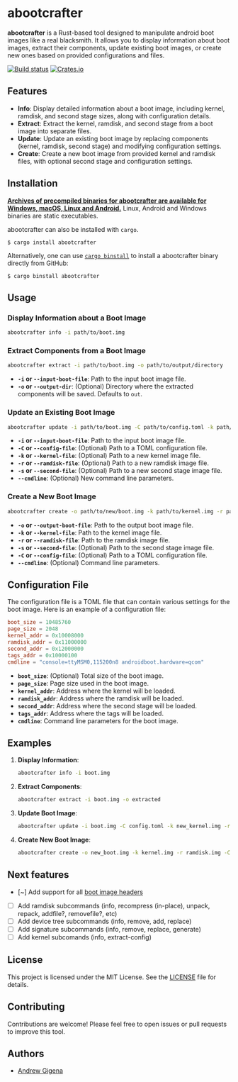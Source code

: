 # abootcrafter

**abootcrafter** is a Rust-based tool designed to manipulate android boot images like a real blacksmith. It allows you to display information about boot images, extract their components, update existing boot images, or create new ones based on provided configurations and files.

[![Build status](https://github.com/andrewgigena/abootcrafter/workflows/ci/badge.svg)](https://github.com/andrewgigena/abootcrafter/actions)
[![Crates.io](https://img.shields.io/crates/v/abootcrafter)](https://lib.rs/crates/abootcrafter)

## Features

- **Info**: Display detailed information about a boot image, including kernel, ramdisk, and second stage sizes, along with configuration details.
- **Extract**: Extract the kernel, ramdisk, and second stage from a boot image into separate files.
- **Update**: Update an existing boot image by replacing components (kernel, ramdisk, second stage) and modifying configuration settings.
- **Create**: Create a new boot image from provided kernel and ramdisk files, with optional second stage and configuration settings.

## Installation

**[Archives of precompiled binaries for abootcrafter are available for Windows,
macOS, Linux and Android.](https://github.com/andrewgigena/abootcrafter/releases)** Linux, Android and
Windows binaries are static executables.

abootcrafter can also be installed with `cargo`.

```
$ cargo install abootcrafter
```

Alternatively, one can use [`cargo
binstall`](https://github.com/cargo-bins/cargo-binstall) to install a abootcrafter
binary directly from GitHub:

```
$ cargo binstall abootcrafter
```


## Usage

### Display Information about a Boot Image

```bash
abootcrafter info -i path/to/boot.img
```

### Extract Components from a Boot Image

```bash
abootcrafter extract -i path/to/boot.img -o path/to/output/directory
```

- **`-i` or `--input-boot-file`**: Path to the input boot image file.
- **`-o` or `--output-dir`**: (Optional) Directory where the extracted components will be saved. Defaults to `out`.

### Update an Existing Boot Image

```bash
abootcrafter update -i path/to/boot.img -C path/to/config.toml -k path/to/new/kernel.img -r path/to/new/ramdisk.img -s path/to/new/second.img --cmdline "new cmdline"
```

- **`-i` or `--input-boot-file`**: Path to the input boot image file.
- **`-C` or `--config-file`**: (Optional) Path to a TOML configuration file.
- **`-k` or `--kernel-file`**: (Optional) Path to a new kernel image file.
- **`-r` or `--ramdisk-file`**: (Optional) Path to a new ramdisk image file.
- **`-s` or `--second-file`**: (Optional) Path to a new second stage image file.
- **`--cmdline`**: (Optional) New command line parameters.

### Create a New Boot Image

```bash
abootcrafter create -o path/to/new/boot.img -k path/to/kernel.img -r path/to/ramdisk.img -C path/to/config.toml --cmdline "new cmdline"
```

- **`-o` or `--output-boot-file`**: Path to the output boot image file.
- **`-k` or `--kernel-file`**: Path to the kernel image file.
- **`-r` or `--ramdisk-file`**: Path to the ramdisk image file.
- **`-s` or `--second-file`**: (Optional) Path to the second stage image file.
- **`-C` or `--config-file`**: (Optional) Path to a TOML configuration file.
- **`--cmdline`**: (Optional) Command line parameters.

## Configuration File

The configuration file is a TOML file that can contain various settings for the boot image. Here is an example of a configuration file:

```toml
boot_size = 10485760
page_size = 2048
kernel_addr = 0x10008000
ramdisk_addr = 0x11000000
second_addr = 0x12000000
tags_addr = 0x10000100
cmdline = "console=ttyMSM0,115200n8 androidboot.hardware=qcom"
```

- **`boot_size`**: (Optional) Total size of the boot image.
- **`page_size`**: Page size used in the boot image.
- **`kernel_addr`**: Address where the kernel will be loaded.
- **`ramdisk_addr`**: Address where the ramdisk will be loaded.
- **`second_addr`**: Address where the second stage will be loaded.
- **`tags_addr`**: Address where the tags will be loaded.
- **`cmdline`**: Command line parameters for the boot image.

## Examples

1. **Display Information**:
    ```bash
    abootcrafter info -i boot.img
    ```

2. **Extract Components**:
    ```bash
    abootcrafter extract -i boot.img -o extracted
    ```

3. **Update Boot Image**:
    ```bash
    abootcrafter update -i boot.img -C config.toml -k new_kernel.img -r new_ramdisk.img --cmdline "console=ttyMSM0,115200n8"
    ```

4. **Create New Boot Image**:
    ```bash
    abootcrafter create -o new_boot.img -k kernel.img -r ramdisk.img -C config.toml --cmdline "console=ttyMSM0,115200n8"
    ```

## Next features
- [~] Add support for all [boot image headers](https://source.android.com/docs/core/architecture/bootloader/boot-image-header#implementing-versioning)
- [ ] Add ramdisk subcommands (info, recompress (in-place), unpack, repack, addfile?, removefile?, etc)
- [ ] Add device tree subcommands (info, remove, add, replace)
- [ ] Add signature subcommands (info, remove, replace, generate)
- [ ] Add kernel subcomands (info, extract-config)

## License

This project is licensed under the MIT License. See the [LICENSE](LICENSE) file for details.

## Contributing

Contributions are welcome! Please feel free to open issues or pull requests to improve this tool.

## Authors

- [Andrew Gigena](https://github.com/andrewgigena)


